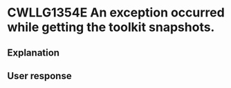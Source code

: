 # CWLLG1354E An exception occurred while getting the toolkit snapshots.

## Explanation

## User response